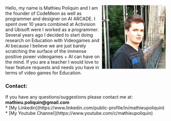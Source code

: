


<img style="float: right;" src="/assets/about/matpoliquin.jpg">
Hello, my name is Mathieu Poliquin and I am the founder of CodeMeon as well as programmer and designer on AI ARCADE.
I spent over 10 years combined at Activision and Ubisoft were I worked as a programmer. Several years ago I decided to start doing research on Education with Videogames and AI
because I believe we are just barely scratching the surface of the immense positive power videogames + AI can have on the mind.
If you are a teacher I would love to hear feature requests and needs you have in terms of video games for Education.


<h3>Contact: </h3>
If you have any questions/suggestions please contact me at: <b>mathieu.poliquin@gmail.com</b>
<br>
*   [My Linkedin](https://www.linkedin.com/public-profile/in/mathieupoliquin)
*   [My Youtube Channel](https://www.youtube.com/c/mathieupoliquin)
